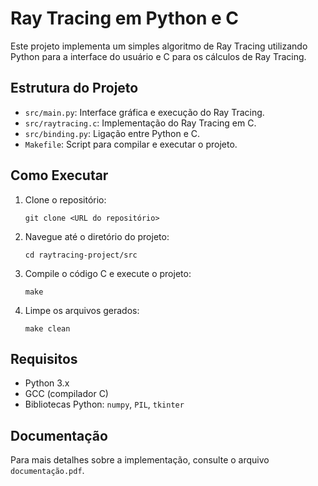 # Ray Tracing em Python e C

Este projeto implementa um simples algoritmo de Ray Tracing utilizando Python para a interface do usuário e C para os cálculos de Ray Tracing.

## Estrutura do Projeto

- `src/main.py`: Interface gráfica e execução do Ray Tracing.
- `src/raytracing.c`: Implementação do Ray Tracing em C.
- `src/binding.py`: Ligação entre Python e C.
- `Makefile`: Script para compilar e executar o projeto.

## Como Executar

1. Clone o repositório:
    ```
    git clone <URL do repositório>
    ```

2. Navegue até o diretório do projeto:
    ```
    cd raytracing-project/src
    ```

3. Compile o código C e execute o projeto:
    ```
    make
    ```

4. Limpe os arquivos gerados:
    ```
    make clean
    ```

## Requisitos

- Python 3.x
- GCC (compilador C)
- Bibliotecas Python: `numpy`, `PIL`, `tkinter`

## Documentação

Para mais detalhes sobre a implementação, consulte o arquivo `documentação.pdf`.
